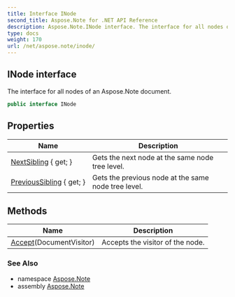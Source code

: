 ```yaml
---
title: Interface INode
second_title: Aspose.Note for .NET API Reference
description: Aspose.Note.INode interface. The interface for all nodes of an Aspose.Note document
type: docs
weight: 170
url: /net/aspose.note/inode/
---
```

## INode interface

The interface for all nodes of an Aspose.Note document.

```csharp
public interface INode
```

## Properties

| Name | Description |
| --- | --- |
| [NextSibling](../../aspose.note/inode/nextsibling/) { get; } | Gets the next node at the same node tree level. |
| [PreviousSibling](../../aspose.note/inode/previoussibling/) { get; } | Gets the previous node at the same node tree level. |

## Methods

| Name | Description |
| --- | --- |
| [Accept](../../aspose.note/inode/accept/)(DocumentVisitor) | Accepts the visitor of the node. |

### See Also

* namespace [Aspose.Note](../../aspose.note/)
* assembly [Aspose.Note](../../)


